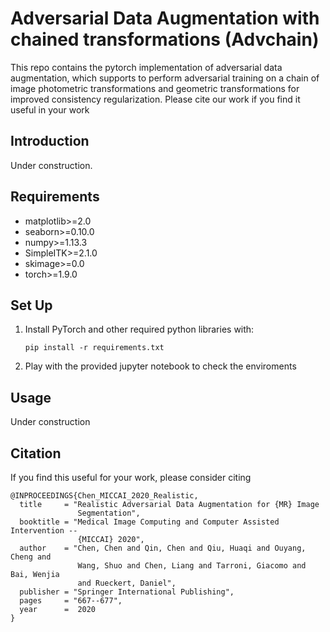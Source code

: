 # Adversarial Data Augmentation with chained transformations (Advchain)

This repo contains the pytorch implementation of adversarial data augmentation, which supports to perform adversarial training on a chain of image photometric transformations and geometric transformations for improved consistency regularization.
Please cite our work if you find it useful in your work

## Introduction

Under construction.

<!-- <img align="center" src="assets/adv_chain.png" width="750"> -->

<!-- For more details please see our [MICCAI 2020 paper](https://arxiv.org/abs/2006.13322) and [Youtube Video](https://youtu.be/-ICKhtkxY-4). -->

## Requirements

- matplotlib>=2.0
- seaborn>=0.10.0
- numpy>=1.13.3
- SimpleITK>=2.1.0
- skimage>=0.0
- torch>=1.9.0

## Set Up

1.  Install PyTorch and other required python libraries with:
    ```
    pip install -r requirements.txt
    ```
2.  Play with the provided jupyter notebook to check the enviroments

## Usage

Under construction

<!-- 1. Please ref to Sec. 4.1 and Sec 4.2 in the jupyter notebook: "adv_bias_field_generation.ipynb" to see how to plug in our module to support supervised/semi-supervised learning.
2. You can also clone this probject as submodule in your project.

- Add submodule:
  ```
  git submodule add https://github.com/cherise215/advchain.git
  ```
- Add the lib path to the file where you import our library:
  ```
  sys.path.append($change_it_to_our_project's_local_path_in_your_project$)
  ``` -->

## Citation

If you find this useful for your work, please consider citing

```
@INPROCEEDINGS{Chen_MICCAI_2020_Realistic,
  title     = "Realistic Adversarial Data Augmentation for {MR} Image
               Segmentation",
  booktitle = "Medical Image Computing and Computer Assisted Intervention --
               {MICCAI} 2020",
  author    = "Chen, Chen and Qin, Chen and Qiu, Huaqi and Ouyang, Cheng and
               Wang, Shuo and Chen, Liang and Tarroni, Giacomo and Bai, Wenjia
               and Rueckert, Daniel",
  publisher = "Springer International Publishing",
  pages     = "667--677",
  year      =  2020
}

```
